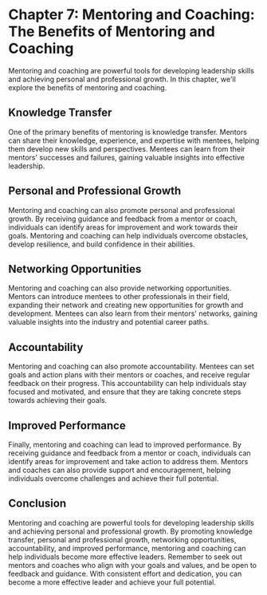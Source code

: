 Chapter 7: Mentoring and Coaching: The Benefits of Mentoring and Coaching
=========================================================================

Mentoring and coaching are powerful tools for developing leadership skills and achieving personal and professional growth. In this chapter, we'll explore the benefits of mentoring and coaching.

Knowledge Transfer
------------------

One of the primary benefits of mentoring is knowledge transfer. Mentors can share their knowledge, experience, and expertise with mentees, helping them develop new skills and perspectives. Mentees can learn from their mentors' successes and failures, gaining valuable insights into effective leadership.

Personal and Professional Growth
--------------------------------

Mentoring and coaching can also promote personal and professional growth. By receiving guidance and feedback from a mentor or coach, individuals can identify areas for improvement and work towards their goals. Mentoring and coaching can help individuals overcome obstacles, develop resilience, and build confidence in their abilities.

Networking Opportunities
------------------------

Mentoring and coaching can also provide networking opportunities. Mentors can introduce mentees to other professionals in their field, expanding their network and creating new opportunities for growth and development. Mentees can also learn from their mentors' networks, gaining valuable insights into the industry and potential career paths.

Accountability
--------------

Mentoring and coaching can also promote accountability. Mentees can set goals and action plans with their mentors or coaches, and receive regular feedback on their progress. This accountability can help individuals stay focused and motivated, and ensure that they are taking concrete steps towards achieving their goals.

Improved Performance
--------------------

Finally, mentoring and coaching can lead to improved performance. By receiving guidance and feedback from a mentor or coach, individuals can identify areas for improvement and take action to address them. Mentors and coaches can also provide support and encouragement, helping individuals overcome challenges and achieve their full potential.

Conclusion
----------

Mentoring and coaching are powerful tools for developing leadership skills and achieving personal and professional growth. By promoting knowledge transfer, personal and professional growth, networking opportunities, accountability, and improved performance, mentoring and coaching can help individuals become more effective leaders. Remember to seek out mentors and coaches who align with your goals and values, and be open to feedback and guidance. With consistent effort and dedication, you can become a more effective leader and achieve your full potential.
